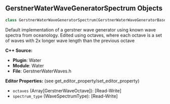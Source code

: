 ## GerstnerWaterWaveGeneratorSpectrum Objects

```python
class GerstnerWaterWaveGeneratorSpectrum(GerstnerWaterWaveGeneratorBase)
```

Default implementation of a gerstner wave generator using known wave spectra from oceanology.
Edited using octaves, where each octave is a set of waves with 2x longer wave length than the previous octave

**C++ Source:**

- **Plugin**: Water
- **Module**: Water
- **File**: GerstnerWaterWaves.h

**Editor Properties:** (see get_editor_property/set_editor_property)

- ``octaves`` (Array[GerstnerWaveOctave]):  [Read-Write]
- ``spectrum_type`` (WaveSpectrumType):  [Read-Write]

<a id="unreal.WaterWavesBase"></a>